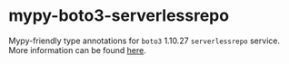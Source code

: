 # mypy-boto3-serverlessrepo

Mypy-friendly type annotations for `boto3` 1.10.27 `serverlessrepo` service.
More information can be found [here](https://github.com/vemel/mypy_boto3).
